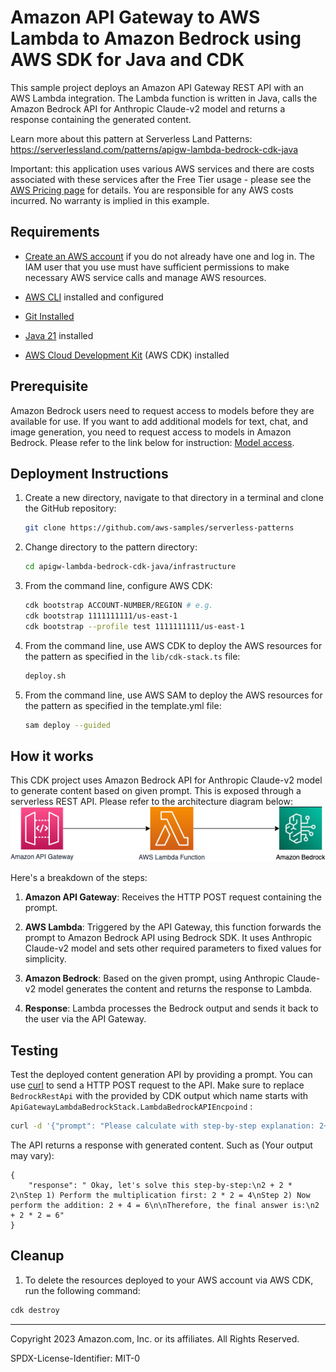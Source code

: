 # Amazon API Gateway to AWS Lambda to Amazon Bedrock using AWS SDK for Java and CDK

This sample project deploys an Amazon API Gateway REST API with an AWS Lambda integration. The Lambda function is written in Java, calls the Amazon Bedrock API for Anthropic Claude-v2 model and returns a response containing the generated content.

Learn more about this pattern at Serverless Land Patterns: https://serverlessland.com/patterns/apigw-lambda-bedrock-cdk-java

Important: this application uses various AWS services and there are costs associated with these services after the Free Tier usage - please see the [AWS Pricing page](https://aws.amazon.com/pricing/) for details. You are responsible for any AWS costs incurred. No warranty is implied in this example.

## Requirements

- [Create an AWS account](https://portal.aws.amazon.com/gp/aws/developer/registration/index.html) if you do not already have one and log in. The IAM user that you use must have sufficient permissions to make necessary AWS service calls and manage AWS resources.
- [AWS CLI](https://docs.aws.amazon.com/cli/latest/userguide/install-cliv2.html) installed and configured
- [Git Installed](https://git-scm.com/book/en/v2/Getting-Started-Installing-Git)
- [Java 21](https://docs.aws.amazon.com/corretto/latest/corretto-21-ug/downloads-list.html) installed

- [AWS Cloud Development Kit](https://docs.aws.amazon.com/cdk/latest/guide/cli.html) (AWS CDK) installed


## Prerequisite
Amazon Bedrock users need to request access to models before they are available for use. If you want to add additional models for text, chat, and image generation, you need to request access to models in Amazon Bedrock. Please refer to the link below for instruction:
[Model access](https://docs.aws.amazon.com/bedrock/latest/userguide/model-access.html).

## Deployment Instructions

1. Create a new directory, navigate to that directory in a terminal and clone the GitHub repository:
   ```bash
   git clone https://github.com/aws-samples/serverless-patterns
   ```
2. Change directory to the pattern directory:
   ```bash
   cd apigw-lambda-bedrock-cdk-java/infrastructure
   ```

3. From the command line, configure AWS CDK:
   ```bash
   cdk bootstrap ACCOUNT-NUMBER/REGION # e.g.
   cdk bootstrap 1111111111/us-east-1
   cdk bootstrap --profile test 1111111111/us-east-1
   ```
4. From the command line, use AWS CDK to deploy the AWS resources for the pattern as specified in the `lib/cdk-stack.ts` file:
   ```bash
   deploy.sh
   ```
   
3. From the command line, use AWS SAM to deploy the AWS resources for the pattern as specified in the template.yml file:
   ```bash
   sam deploy --guided
   ```

## How it works

This CDK project uses Amazon Bedrock API for Anthropic Claude-v2 model to generate content based on given prompt. This is exposed through a serverless REST API. Please refer to the architecture diagram below:
![End to End Architecture](images/architecture.png)


Here's a breakdown of the steps:

1. **Amazon API Gateway**: Receives the HTTP POST request containing the prompt.

2. **AWS Lambda**: Triggered by the API Gateway, this function forwards the prompt to Amazon Bedrock API using Bedrock SDK. It uses Anthropic Claude-v2 model and sets other required parameters to fixed values for simplicity.

3. **Amazon Bedrock**: Based on the given prompt, using Anthropic Claude-v2 model generates the content and returns the response to Lambda.

4. **Response**: Lambda processes the Bedrock output and sends it back to the user via the API Gateway.

## Testing

Test the deployed content generation API by providing a prompt. You can use [curl](https://curl.se/) to send a HTTP POST request to the API. Make sure to replace `BedrockRestApi` with the provided by CDK output which name starts with `ApiGatewayLambdaBedrockStack.LambdaBedrockAPIEncpoind` :

```bash
curl -d '{"prompt": "Please calculate with step-by-step explanation: 2+2*2"}' -H 'Content-Type: application/json'  <BedrockRestApi>
```

The API returns a response with generated content. Such as (Your output may vary):

```
{
	"response": " Okay, let's solve this step-by-step:\n2 + 2 * 2\nStep 1) Perform the multiplication first: 2 * 2 = 4\nStep 2) Now perform the addition: 2 + 4 = 6\n\nTherefore, the final answer is:\n2 + 2 * 2 = 6"
}
```


## Cleanup

1. To delete the resources deployed to your AWS account via AWS CDK, run the following command:

```bash
cdk destroy
```


---

Copyright 2023 Amazon.com, Inc. or its affiliates. All Rights Reserved.

SPDX-License-Identifier: MIT-0

